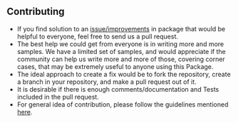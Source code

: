 ## Contributing

* If you find solution to an [issue/improvements](https://github.com/Mahwou/OrangeMoney/issues) in package that would be helpful to everyone, feel free to send us a pull request.
* The best help we could get from everyone is in writing more and more samples. We have a limited set of samples, and would appreciate if the community can help us write more and more of those, covering corner cases, that may be extremely useful to anyone using this Package.
* The ideal approach to create a fix would be to fork the repository, create a branch in your repository, and make a pull request out of it.
* It is desirable if there is enough comments/documentation and Tests included in the pull request.
* For general idea of contribution, please follow the guidelines mentioned [here](https://guides.github.com/activities/contributing-to-open-source/).
